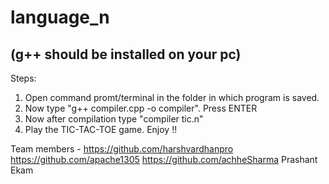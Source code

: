 # language_n
## (g++ should be installed on your pc)
Steps:
1. Open command promt/terminal in the folder in which program is saved.
2. Now type "g++ compiler.cpp -o compiler". Press ENTER
3. Now after compilation type "compiler tic.n"
4. Play the TIC-TAC-TOE game. Enjoy !!

Team members - 
https://github.com/harshvardhanpro
https://github.com/apache1305
https://github.com/achheSharma
Prashant
Ekam
               
